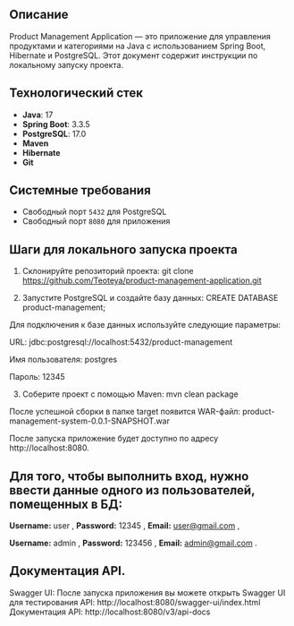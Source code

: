## Описание
Product Management Application — это приложение для управления продуктами и категориями на Java с использованием Spring Boot, Hibernate и PostgreSQL. Этот документ содержит инструкции по локальному запуску проекта.

## Технологический стек
- **Java**: 17
- **Spring Boot**: 3.3.5
- **PostgreSQL**: 17.0
- **Maven**
- **Hibernate**
- **Git**

## Системные требования
- Свободный порт `5432` для PostgreSQL
- Свободный порт `8080` для приложения

## Шаги для локального запуска проекта
1. Склонируйте репозиторий проекта:
git clone https://github.com/Teoteya/product-management-application.git

2. Запустите PostgreSQL и создайте базу данных:
CREATE DATABASE product-management;

Для подключения к базе данных используйте следующие параметры:

URL: jdbc:postgresql://localhost:5432/product-management

Имя пользователя: postgres

Пароль: 12345

3. Соберите проект с помощью Maven:
mvn clean package 

После успешной сборки в папке target появится WAR-файл:
product-management-system-0.0.1-SNAPSHOT.war

После запуска приложение будет доступно по адресу http://localhost:8080.

## Для того, чтобы выполнить вход, нужно ввести данные одного из пользователей, помещенных в БД:

**Username:** user , **Password:** 12345 , **Email:** user@gmail.com ,

**Username:** admin , **Password:** 123456 , **Email:** admin@gmail.com .

## Документация API.
Swagger UI:
После запуска приложения вы можете открыть Swagger UI для тестирования API: 
http://localhost:8080/swagger-ui/index.html
Документация API: http://localhost:8080/v3/api-docs
